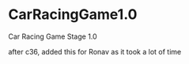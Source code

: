 # CarRacingGame1.0
Car Racing Game Stage 1.0

after c36, added this for Ronav as it took a lot of time
